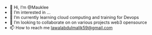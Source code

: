 - 👋 Hi, I’m @Mauklee
- 👀 I’m interested in ...
- 🌱 I’m currently learning cloud computing and training for Devops
- 💞️ I’m looking to collaborate on on various projects web3 opensource
- 📫 How to reach me lawalabdulmalik59@gmail.com

<!---
Mauklee/Mauklee is a ✨ special ✨ repository because its `README.md` (this file) appears on your GitHub profile.
You can click the Preview link to take a look at your changes.
--->
